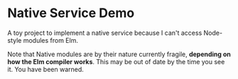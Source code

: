 Native Service Demo
===================

A toy project to implement a native service because I can't access Node-style modules from Elm.

Note that Native modules are by their nature currently fragile, **depending on how the Elm compiler works**.  This may be out of date by the time you see it.  You have been warned.
